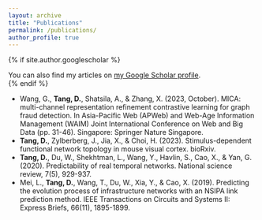 ```yaml
---
layout: archive
title: "Publications"
permalink: /publications/
author_profile: true
---
```


{% if site.author.googlescholar %}
  <div class="wordwrap">You can also find my articles on <a href="https://scholar.google.com/citations?user=U8zujDgAAAAJ&hl=en&oi=ao">my Google Scholar profile</a>.</div>
{% endif %}

* Wang, G., **Tang, D.**, Shatsila, A., & Zhang, X. (2023, October). MICA: multi-channel representation refinement contrastive learning for graph fraud detection. In Asia-Pacific Web (APWeb) and Web-Age Information Management (WAIM) Joint International Conference on Web and Big Data (pp. 31-46). Singapore: Springer Nature Singapore.
* **Tang, D.**, Zylberberg, J., Jia, X., & Choi, H. (2023). Stimulus-dependent functional network topology in mouse visual cortex. bioRxiv.
* **Tang, D.**, Du, W., Shekhtman, L., Wang, Y., Havlin, S., Cao, X., & Yan, G. (2020). Predictability of real temporal networks. National science review, 7(5), 929-937.
* Mei, L., **Tang, D.**, Wang, T., Du, W., Xia, Y., & Cao, X. (2019). Predicting the evolution process of infrastructure networks with an NSIPA link prediction method. IEEE Transactions on Circuits and Systems II: Express Briefs, 66(11), 1895-1899.
